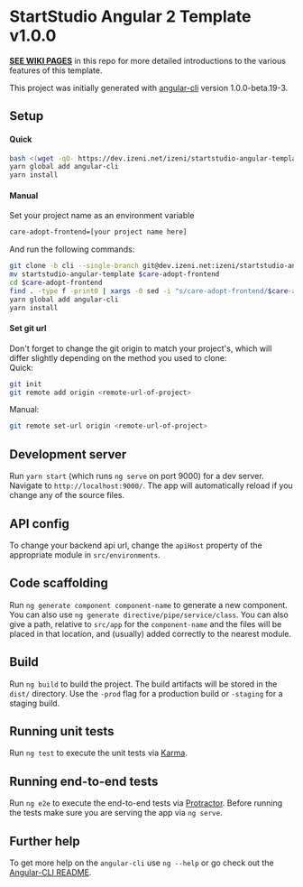 # StartStudio Angular 2 Template v1.0.0
[**SEE WIKI PAGES**](https://dev.izeni.net/izeni/startstudio-angular-template/wikis/home) in this repo for more detailed introductions to the various features of this template.

This project was initially generated with [angular-cli](https://github.com/angular/angular-cli) version 1.0.0-beta.19-3.

## Setup

#### Quick
```bash
bash <(wget -qO- https://dev.izeni.net/izeni/startstudio-angular-template/raw/develop/startproject.sh) <project_name>
yarn global add angular-cli
yarn install
```

#### Manual
Set your project name as an environment variable
```bash
care-adopt-frontend=[your project name here]
```
And run the following commands:
```bash
git clone -b cli --single-branch git@dev.izeni.net:izeni/startstudio-angular-template.git
mv startstudio-angular-template $care-adopt-frontend
cd $care-adopt-frontend
find . -type f -print0 | xargs -0 sed -i "s/care-adopt-frontend/$care-adopt-frontend/g"
yarn global add angular-cli
yarn install
```

#### Set git url
Don't forget to change the git origin to match your project's, which will differ slightly depending on the method you used to clone:  
Quick:
```bash
git init
git remote add origin <remote-url-of-project>
```
Manual:
```bash
git remote set-url origin <remote-url-of-project>
```

## Development server
Run `yarn start` (which runs `ng serve` on port 9000) for a dev server. Navigate to `http://localhost:9000/`. The app will automatically reload if you change any of the source files.

## API config
To change your backend api url, change the `apiHost` property of the appropriate module in `src/environments`.

## Code scaffolding
Run `ng generate component component-name` to generate a new component. You can also use `ng generate directive/pipe/service/class`. You can also give a path, relative to `src/app` for the `component-name` and the files will be placed in that location, and (usually) added correctly to the nearest module.

## Build
Run `ng build` to build the project. The build artifacts will be stored in the `dist/` directory. Use the `-prod` flag for a production build or `-staging` for a staging build.

## Running unit tests
Run `ng test` to execute the unit tests via [Karma](https://karma-runner.github.io).

## Running end-to-end tests
Run `ng e2e` to execute the end-to-end tests via [Protractor](http://www.protractortest.org/).
Before running the tests make sure you are serving the app via `ng serve`.

## Further help
To get more help on the `angular-cli` use `ng --help` or go check out the [Angular-CLI README](https://github.com/angular/angular-cli/blob/master/README.md).
